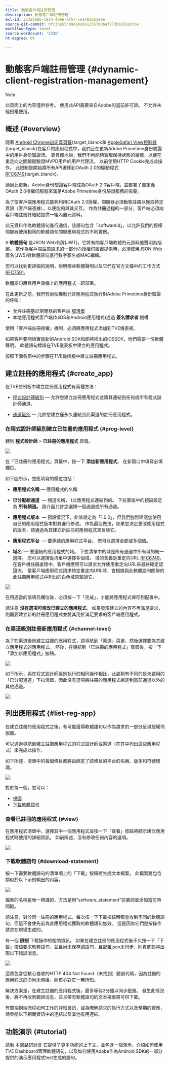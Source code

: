 ```yaml
---
title: 動態客戶端註冊管理
description: 動態客戶端註冊管理
exl-id: 2c3ebb0b-c814-4b9e-af57-ce1403651e9e
source-git-commit: bfc3ba55c99daba561255760baf273b6538a3c6e
workflow-type: tm+mt
source-wordcount: '1338'
ht-degree: 0%

---
```


# 動態客戶端註冊管理 {#dynamic-client-registration-management}

>[!NOTE]
>
>此頁面上的內容僅供參考。 使用此API需要來自Adobe的當前許可證。 不允許未經授權使用。

## 概述 {#overview}

隨著 [Android Chrome自定義頁籤](https://developer.chrome.com/multidevice/android/customtabs){target_blanck和 [AppleSafari View控制器](https://developer.apple.com/documentation/safariservices/sfsafariviewcontroller){target_blanck}在客戶的應用程式中，我們正在更新Adobe Primetime身份驗證中的用戶身份驗證流。 更具體地說，我們不再能夠實現保持狀態的目標，以便在重定向之間跟蹤驗證MVPD用戶的用戶代理流。 以前使用HTTP Cookie完成此操作。 此限制是開始將所有API遷移到OAuth 2.0的驅動程式 [RFC6749](https://tools.ietf.org/html/rfc6749){target_blanck}。

通過此更新，Adobe身份驗證客戶端成為OAuth 2.0客戶端，並部署了自定義OAuth 2.0授權伺服器來滿足Adobe Primetime身份驗證服務的需要。

為了使客戶端應用程式能夠利用OAuth 2.0授權，伺服器必須動態註冊以獲取特定資訊（客戶端憑據），以便能夠與其交互。 作為註冊過程的一部分，客戶端必須向客戶端註冊終結點提供一組內置元資料。

此元資料作為軟體語句進行通信，該語句包含「softwareid」，以允許我們的授權伺服器使用相同的軟體語句關聯應用程式的不同實例。

A **軟體語句** 是JSON Web令牌(JWT)，它將有關客戶端軟體的元資料值聲明為捆綁。 當作為客戶端註冊請求的一部分向授權伺服器提供時，必須使用JSON Web簽名(JWS)對軟體語句進行數字簽名或MAC編輯。

您可以找到更詳細的說明，說明哪些軟體聲明以及它們在官方文檔中的工作方式 [RFC7591](https://tools.ietf.org/html/rfc7591)。

軟體語句應與用戶設備上的應用程式一起部署。

在此更新之前，我們有兩個機制允許應用程式執行對Adobe Primetime身份驗證的呼叫：

* 允許註冊基於瀏覽器的客戶端 [域清單](/help/authentication/programmer-overview.md#reg-and-init)
* 本地應用程式客戶端(如iOS和Android應用程式)通過 **簽名請求者** 機構


使用「客戶端註冊授權」機制，必須將應用程式添加到TVE儀表板。

如果客戶要開始實施新的Android SDK和即將推出的iOSSDK，他們需要一份軟體聲明。 軟體語句標識在TVE儀表板中建立的應用程式。

按照下面各節中的步驟在TVE操控板中建立註冊應用程式。

## 建立註冊的應用程式 {#create_app}

在TVE控制板中建立註冊應用程式有兩種方法：

* [程式設計師級別](#prog-level)  — 允許您建立註冊應用程式並將其連結到任何或所有程式設計師通道。

* [通道級別](#channel-level)  — 允許您建立僅永久連結到此渠道的註冊應用程式。

### 在程式設計師級別建立已註冊的應用程式 {#prog-level}

轉到 **程式設計師** > **已註冊的應用程式** 頁籤。

![](assets/reg-app-progr-level.png)

在「已註冊的應用程式」頁籤中，按一下 **添加新應用程式**。 在新窗口中填寫必填欄位。

如下圖所示，您應填寫的欄位包括：

* **應用程式名稱**  — 應用程式的名稱

* **已分配給通道**  — 頻道名稱， t</span>此應用程式連結到的。 下拉蒙版中的預設設定為 **所有頻道。** 該介面允許您選擇一個通道或所有通道。

* **應用程式版本**  — 預設情況下，此值設定為「1.0.0」，但我們強烈建議您使用自己的應用程式版本對其進行修改。 作為最佳做法，如果您決定更改應用程式的版本，請通過為其建立新註冊的應用程式來反映它。

* **應用程式平台**  — 要連結的應用程式平台。 您可以選擇全部或多個值。

* **域名**  — 要連結的應用程式的域。 下拉清單中的域是所有通道中所有域的統一選擇。 您可以選擇從清單中選擇多個域。 域的含義是重定向URL [RFC6749](https://tools.ietf.org/html/rfc6749)。 在客戶機註冊處理中，客戶機應用可以請求允許使用重定向URL來最終確定認證流。 當客戶端應用程式請求特定重定向URL時，會根據與此軟體語句關聯的此註冊應用程式中列出的白色域來驗證它。


![](assets/new-reg-app.png)


在用適當的值填充欄位後，必須按一下「完成」，才能將應用程式保存到配置中。

請注意 **沒有選項可修改已建立的應用程式**。 如果發現建立的內容不再滿足要求，則需要建立新的註冊應用程式並將其用於滿足要求的客戶端應用程式。


### 在渠道級別註冊新應用程式 {#channel-level}

為了在渠道級別建立註冊的應用程式，請導航到「渠道」菜單，然後選擇要為其建立應用程式的應用程式。 然後，在導航到「已註冊的應用程式」頁籤後，按一下「添加新應用程式」按鈕。

![](assets/reg-new-app-channel-level.png)

如下所示，與在程式設計師級別執行的相同操作相比，此處稍有不同的是未啟用的「已分配通道」下拉清單，因此沒有選項將註冊的應用程式綁定到當前通道以外的其他通道。

![](assets/new-reg-app-channel.png)

## 列出應用程式 {#list-reg-app}

在建立註冊的應用程式之後，有可能獲得軟體語句以作為請求的一部分呈現授權伺服器。

可以通過導航到建立註冊應用程式的程式設計師或渠道（在其中列出這些應用程式）來完成此操作。 

如下所述，清單中的每個條目都將由綁定了該條目的平台的名稱、版本和符號標識。

![](assets/reg-app-list.png)

對於每一個，您可以：

* [視圖](#view)
* [下載軟體語句](#download-statement)

### 查看已註冊的應用程式 {#view}

在應用程式清單中，選擇其中一個應用程式並按一下「查看」按鈕將顯示建立應用程式時使用的詳細資訊。 如前所述，沒有修改任何內容的選項。


![](assets/view-reg-app.png)


### 下載軟體語句 {#download-statement}

按一下需要軟體語句的清單項上的「下載」按鈕將生成文本檔案。 此檔案將包含類似於以下示例輸出的內容。


![](assets/download-software-statement.png)

檔案的名稱是唯一標識的，方法是用&quot;software_statement&quot;前置詞並添加當前時間戳。

請注意，對於同一註冊的應用程式，每次按一下下載按鈕時都會收到不同的軟體語句，但這不會使先前為此應用程式獲取的軟體語句無效。 這是因為它們是按操作請求在現場生成的。

有一個 **限制** 下載操作的相關資訊。 如果在建立註冊的應用程式後不久按一下「下載」按鈕要求軟體語句，並且尚未保存該語句，且配置json未同步，則頁底部將出現以下錯誤消息。 

![](assets/error-sw-statement-notready.png)

這將包含從核心接收的HTTP 404 Not Found（未找到）錯誤代碼，因為註冊的應用程式的ID尚未傳播，而核心對它一無所知。

解決方案是，在建立註冊的應用程式後，最多等待2分鐘以同步配置。 發生此情況後，將不再收到錯誤消息，並且帶有軟體語句的文本檔案將可供下載。

有關端到端流程如何工作的詳細資訊，或為瞭解請求的執行方式以及預期的響應，請參閱以下相關資訊中的連結以及其他有用連結。

<!--
## Related Information {#related}

* [Dynamic Client Registration API](/help/authentication/dynamic-client-registration-api.md)
* [TVE Dashboard User Guide](/help/authentication/tve-dashboard-user-guide.md)
-->

## 功能演示 {#tutorial}

請看 [本網路研討會](https://my.adobeconnect.com/pzkp8ujrigg1/) 它提供了更多功能的上下文，並包含一個演示，介紹如何使用TVE Dashboard管理軟體語句，以及如何使用Adobe作為Android SDK的一部分提供的演示應用程式test生成的語句。
